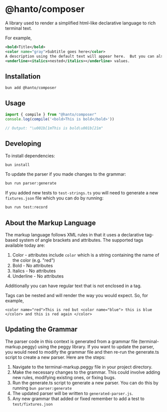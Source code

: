 # @hanto/composer

A library used to render a simplified html-like declarative language to rich terminal text.  

For example,

```xml
<bold>Title</bold>
<color name="gray">Subtitle goes here</color>
A description using the default text will appear here.  But you can also include 
<underline><italics>nested</italics></underline> values.
```

## Installation

``` bun add @hanto/composer ```

## Usage

```typescript
import { compile } from "@hanto/composer"
console.log(compile('<bold>This is bold</bold>'))

// Output: "\u001b[1mThis is bold\u001b[21m"
```

## Developing

To install dependencies:

```bash
bun install
```

To update the parser if you made changes to the grammar:

```bash
bun run parser:generate
```

If you added new tests to `test-strings.ts` you will need to generate a new `fixtures.json` file which you can do by running:

```bash
bun run test:record
```

## About the Markup Language

The markup language follows XML rules in that it uses a declarative tag-based system of angle brackets and attributes.  The supported tags available today are:

1. Color - attributes include `color` which is a string containing the name of the color (e.g. "red")
2. Bold - No attributes
3. Italics - No attributes
4. Underline - No attributes

Additionally you can have regular text that is not enclosed in a tag.

Tags can be nested and will render the way you would expect.  So, for example,

```
<color name="red">This is red but <color name="blue"> this is blue </color> and this is red again </color>
```

## Updating the Grammar

The parser code in this context is generated from a grammar file (terminal-markup.peggy) using the peggy library. If you want to update the parser, you would need to modify the grammar file and then re-run the generate.ts script to create a new parser. Here are the steps:

1. Navigate to the terminal-markup.peggy file in your project directory.
2. Make the necessary changes to the grammar. This could involve adding new rules, modifying existing ones, or fixing bugs.
3. Run the generate.ts script to generate a new parser. You can do this by running `bun parser:generate`
4. The updated parser will be written to `generated-parser.js`.
5. Any new grammar that added or fixed remember to add a test to `test/fixtures.json`
